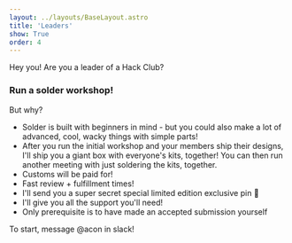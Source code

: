 ```yaml
---
layout: ../layouts/BaseLayout.astro
title: 'Leaders'
show: True
order: 4
---
```


Hey you! Are you a leader of a Hack Club? 

### Run a solder workshop!

But why?
- Solder is built with beginners in mind - but you could also make a lot of advanced, cool, wacky things with simple parts!
- After you run the initial workshop and your members ship their designs, I'll ship you a giant box with everyone's kits, together! You can then run another meeting with just soldering the kits, together.
- Customs will be paid for!
- Fast review + fulfillment times! 
- I'll send you a super secret special limited edition exclusive pin :eyes: 
- I'll give you all the support you'll need!
- Only prerequisite is to have made an accepted submission yourself 

To start, message @acon in slack!